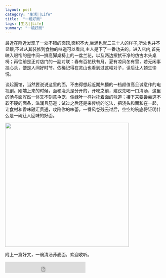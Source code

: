 ```yaml
---
layout: post
category: "生活||Life"
title:  "一碗好面"
tags: [生活||Life]
summary: "一碗好面"
---
```

最近在附近发现了一处不错的面馆,面积不大,坐满也就二三十人的样子,所处也并不显眼,不过从其装修到食物的味道可以看出,主人是下了一番功夫的。进入店内,首先映入眼帘的是中间一排高脚桌椅上的一盆兰花，以及两边擦拭干净的仿古木头桌椅；再往前是正对店门的一副对联：春有百花秋有月，夏有凉风冬有雪，若无闲事挂心头，便是人间好时节。依稀记得在灵山也看到过这幅对子，读后让人顿生愉悦。
      
谈起面馆，当然要说说这里的面，不由得想起近期热播的一档颜值高且诚意作的电视剧。刚端上来的时候，面和浇头是分开的，开吃之前，建议先喝一口清汤，这里的汤与面浑然一体又不刻意争宠，像绿叶一样衬托着面的味道；接下来要尝尝这不软不硬的面条，滋润且筋道；试过之后还是来传统的吃法，把浇头和面和在一起，让食材和香味融汇贯通，攻陷你的味蕾。一番风卷残云过后，空空的碗底将证明什么是一碗让人回味的好面。

<img alt="" border="0" src="http://ww4.sinaimg.cn/mw690/4df62ff3gw1eyc2hqz8zqj20m80xctjx.jpg" width=400px>    

附上一篇好文，一碗清汤荞麦面，欢迎收听。     
<iframe height="36" width="260" src="http://www.ximalaya.com/swf/sound/red.swf?id=4469144" frameborder=0 allowfullscreen></iframe>


